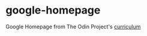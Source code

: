 # google-homepage
Google Homepage from The Odin Project's [curriculum](http://www.theodinproject.com/web-development-101/html-css)
